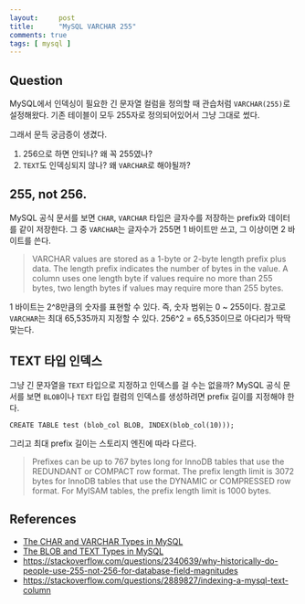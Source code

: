 ```yaml
---
layout:     post
title:      "MySQL VARCHAR 255"
comments: true
tags: [ mysql ]
---
```


## Question

MySQL에서 인덱싱이 필요한 긴 문자열 컬럼을 정의할 때 관습처럼 `VARCHAR(255)`로 설정해왔다. 기존 테이블이 모두 255자로 정의되어있어서 그냥 그대로 썼다. 

그래서 문득 궁금증이 생겼다.

1. 256으로 하면 안되나? 왜 꼭 255였나?
2. `TEXT`도 인덱싱되지 않나? 왜 `VARCHAR`로 해야될까?

## 255, not 256.

MySQL 공식 문서를 보면 `CHAR`, `VARCHAR` 타입은 글자수를 저장하는 prefix와 데이터를 같이 저장한다. 그 중 `VARCHAR`는 글자수가 255면 1 바이트만 쓰고, 그 이상이면 2 바이트를 쓴다.

> VARCHAR values are stored as a 1-byte or 2-byte length prefix plus data. The length prefix indicates the number of bytes in the value. A column uses one length byte if values require no more than 255 bytes, two length bytes if values may require more than 255 bytes.

1 바이트는 2^8만큼의 숫자를 표현할 수 있다. 즉, 숫자 범위는 0 ~ 255이다. 참고로 `VARCHAR`는 최대 65,535까지 지정할 수 있다. 256^2 = 65,535이므로 아다리가 딱딱 맞는다.

## TEXT 타입 인덱스

그냥 긴 문자열을 `TEXT` 타입으로 지정하고 인덱스를 걸 수는 없을까? MySQL 공식 문서를 보면 `BLOB`이나 `TEXT` 타입 컬럼의 인덱스를 생성하려면 prefix 길이를 지정해야 한다.

```mysql
CREATE TABLE test (blob_col BLOB, INDEX(blob_col(10)));
```

그리고 최대 prefix 길이는 스토리지 엔진에 따라 다르다.

> Prefixes can be up to 767 bytes long for InnoDB tables that use the REDUNDANT or COMPACT row format. The prefix length limit is 3072 bytes for InnoDB tables that use the DYNAMIC or COMPRESSED row format. For MyISAM tables, the prefix length limit is 1000 bytes.

## References

- [The CHAR and VARCHAR Types in MySQL](https://dev.mysql.com/doc/refman/8.0/en/char.html)
- [The BLOB and TEXT Types in MySQL](https://dev.mysql.com/doc/refman/8.0/en/blob.html)
- <https://stackoverflow.com/questions/2340639/why-historically-do-people-use-255-not-256-for-database-field-magnitudes>
- <https://stackoverflow.com/questions/2889827/indexing-a-mysql-text-column>